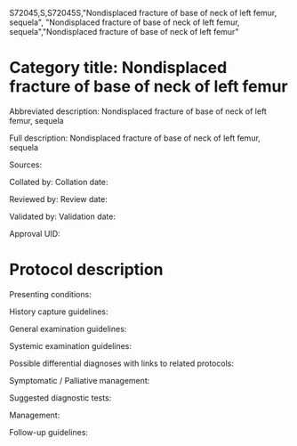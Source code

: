 S72045,S,S72045S,"Nondisplaced fracture of base of neck of left femur, sequela", "Nondisplaced fracture of base of neck of left femur, sequela","Nondisplaced fracture of base of neck of left femur"
# Category title: Nondisplaced fracture of base of neck of left femur

Abbreviated description: Nondisplaced fracture of base of neck of left femur, sequela

Full description: Nondisplaced fracture of base of neck of left femur, sequela

Sources:

Collated by:
Collation date:

Reviewed by:
Review date:

Validated by:
Validation date:

Approval UID:

# Protocol description

Presenting conditions:

History capture guidelines:

General examination guidelines:

Systemic examination guidelines:

Possible differential diagnoses with links to related protocols:

Symptomatic / Palliative management:

Suggested diagnostic tests:

Management:

Follow-up guidelines:
